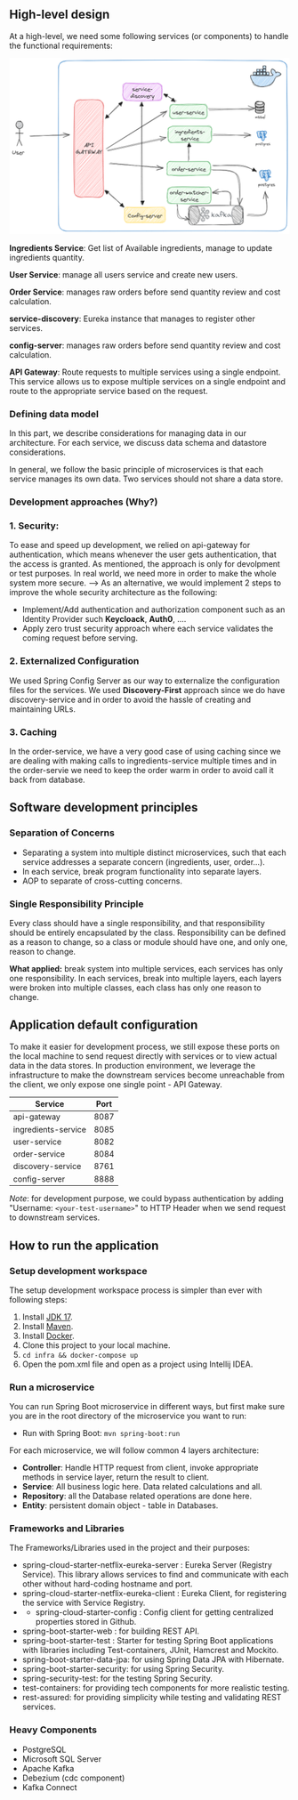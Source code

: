 ## High-level design
At a high-level, we need some following services (or components) to handle the functional requirements:

![challenge-architecture](https://raw.githubusercontent.com/ramibahrouni/coding-challenge/main/external-files/challenge-architecture.png)


**Ingredients Service**: Get list of Available ingredients, manage to update ingredients quantity.

**User Service**: manage all users service and create new users.

**Order Service**: manages raw orders before send quantity review and cost calculation.

**service-discovery**: Eureka instance that manages to register other services.

**config-server**: manages raw orders before send quantity review and cost calculation.

**API Gateway**: Route requests to multiple services using a single endpoint.
This service allows us to expose multiple services on a single endpoint and route to the appropriate service based on the request.

### Defining data model
   In this part, we describe considerations for managing data in our architecture. For each service, we discuss data schema and datastore considerations.

   In general, we follow the basic principle of microservices is that each service manages its own data. Two services should not share a data store.

### Development approaches (Why?)
### 1. Security:

   To ease and speed up development, we relied on api-gateway for authentication, which means whenever the user gets authentication, that the access is granted. As mentioned, the approach is only for devolpment or test purposes. In real world, we need more in order to make the whole system more secure.
    --> As an alternative, we would implement 2 steps to improve the whole security architecture as the following:
- Implement/Add authentication and authorization component such as an Identity Provider such **Keycloack**, **Auth0**, ....
- Apply zero trust security approach where each service validates the coming request before serving.

### 2. Externalized Configuration
We used Spring Config Server as our way to externalize the configuration files for the services.
We used **Discovery-First** approach since we do have discovery-service and in order to avoid the hassle of creating and maintaining URLs.

### 3. Caching
In the order-service, we have a very good case of using caching since we are dealing with making calls to ingredients-service multiple times and in the order-servie we need to keep the order warm in order to avoid call it back from database.


## Software development principles

### Separation of Concerns
- Separating a system into multiple distinct microservices, such that each service addresses a separate concern (ingredients, user, order...).
- In each service, break program functionality into separate layers.
- AOP to separate of cross-cutting concerns.

### Single Responsibility Principle
Every class should have a single responsibility, and that responsibility should be entirely encapsulated by the class. Responsibility can be defined as a reason to change, so a class or module should have one, and only one, reason to change.

**What applied:** break system into multiple services, each services has only one responsibility. In each services, break into multiple layers, each layers were broken into multiple classes, each class has only one reason to change.

## Application default configuration
To make it easier for development process, we still expose these ports on the local machine to send request directly with services or to view actual data in the data stores. 
In production environment, we leverage the infrastructure to make the downstream services become unreachable from the client, we only expose one single point - API Gateway.

| Service               | Port |
|-----------------------| --   |
| api-gateway           | 8087 |
| ingredients-service   | 8085 |
| user-service          | 8082 |
| order-service         | 8084 |
| discovery-service     | 8761 |
| config-server         | 8888 |

_Note_: for development purpose, we could bypass authentication by adding "Username: ```<your-test-username>```" to HTTP Header when we send request to downstream services.

## How to run the application
### Setup development workspace
The setup development workspace process is simpler than ever with following steps:
1. Install [JDK 17](https://www.oracle.com/java/technologies/javase/jdk17-archive-downloads.html).
1. Install [Maven](https://maven.apache.org/download.cgi?Preferred=ftp://mirror.reverse.net/pub/apache/).
1. Install [Docker](https://www.docker.com/products/docker-desktop/).
1. Clone this project to your local machine.
2. ```cd infra && docker-compose up ```
3. Open the pom.xml file and open as a project using Intellij IDEA.


### Run a microservice
You can run Spring Boot microservice in different ways, but first make sure you are in the root directory of the microservice you want to run:
- Run with Spring Boot: ```mvn spring-boot:run```

For each microservice, we will follow common 4 layers architecture:
- **Controller**: Handle HTTP request from client, invoke appropriate methods in service layer, return the result to client.
- **Service**: All business logic here. Data related calculations and all.
- **Repository**: all the Database related operations are done here.
- **Entity**: persistent domain object -  table in Databases.

### Frameworks and Libraries
The Frameworks/Libraries used in the project and their purposes:
- spring-cloud-starter-netflix-eureka-server : Eureka Server (Registry Service). This library allows services to find and communicate with each other without hard-coding hostname and port.
- spring-cloud-starter-netflix-eureka-client : Eureka Client, for registering the service with Service Registry.
- - spring-cloud-starter-config : Config client for getting centralized properties stored in Github.
- spring-boot-starter-web : for building REST API.
- spring-boot-starter-test : Starter for testing Spring Boot applications with libraries including Test-containers, JUnit, Hamcrest and Mockito.
- spring-boot-starter-data-jpa: for using Spring Data JPA with Hibernate.
- spring-boot-starter-security: for using Spring Security.
- spring-security-test: for the testing Spring Security.
- test-containers: for providing tech components for more realistic testing.
- rest-assured: for providing simplicity while testing and validating REST services.

### Heavy Components
- PostgreSQL
- Microsoft SQL Server
- Apache Kafka
- Debezium (cdc component)
- Kafka Connect
